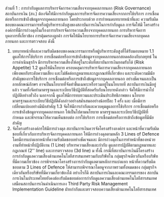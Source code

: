 ส่วนที่ 1 : การกำกับดูแลการบริหารจัดการความเสี่ยงจากบุคคลภายนอก (Risk Governance)
สถาบันการเงิน (สง.) ต้องจัดให้มีการกำกับดูแลการบริหารจัดการความเสี่ยงจากการใช้บริการ
การเชื่อมต่อหรือการเข้าถึงข้อมูลจากบุคคลภายนอก โดยประกอบด้วย การกำหนดบทบาทหน้าที่และ
ความรับผิดชอบของคณะกรรมการหรือผู้บริหารระดับสูงของสถาบันการเงินในการกำกับดูแล การจัดให้มี
โครงสร้างองค์กรที่มีการถ่วงดุลในเรื่องการบริหารจัดการความเสี่ยงจากบุคคลภายนอก การบริหารจัดการ
บุคลากรที่เกี่ยวข้อง การคุ้มครองลูกค้า การจัดให้มีนโยบายการบริหารจัดการความเสี่ยงจากบุคคลภายนอก
และการตรวจสอบ ดังนี้
1. บทบาทหน้าที่และความรับผิดชอบของคณะกรรมการหรือผู้บริหารระดับสูงที่ได้รับมอบหมาย
1.1 ดูแลให้การใช้บริการ การเชื่อมต่อหรือการเข้าถึงข้อมูลจากบุคคลภายนอกสอดคล้องกับกลยุทธ์
ในการดำเนินธุรกิจ มีการบริหารความเสี่ยงให้อยู่ในระดับที่สถาบันการเงินยอมรับได้ (Risk Appetite)
1.2 ดูแลให้มีนโยบาย ครอบคลุมการบริหารจัดการความเสี่ยงจากบุคคลภายนอก เพียงพอกับระดับความเสี่ยง
และไม่ขัดต่อกฎหมายและกฎเกณฑ์ที่เกี่ยวข้อง
และระดับความมีนัยสําคัญของการใช้บริการ การเชื่อมต่อหรือการเข้าถึงข้อมูลจากบุคคลภายนอก
อย่างชัดเจนและเป็นลายลักษณ์อักษร อาจเป็นนโยบายที่จัดทำขึ้นเฉพาะหรือรวมอยู่ในนโยบายที่
สถาบันการเงินมีอยู่แล้ว รวมทั้งจัดทำมาตรฐานและระเบียบวิธีปฏิบัติที่สอดรับกับนโยบายดังกล่าว
จัดให้มีการนำไปปฏิบัติอย่างทั่วถึง นอกจากนี้ ดูแลให้มีการทบทวนและประเมินประสิทธิภาพของ
นโยบาย มาตรฐานและระเบียบวิธีปฏิบัติดังกล่าวอย่างสม่ำเสมออย่างน้อยปีละ 1 ครั้ง และ
เมื่อมีการเปลี่ยนแปลงอย่างมีนัยสําคัญ
1.3 จัดให้มีการกำกับและควบคุมดูแลการใช้บริการ การเชื่อมต่อหรือการเข้าถึงข้อมูลจากบุคคลภายนอก
ให้เป็นไปตามนโยบาย มาตรฐานและระเบียบวิธีปฏิบัติที่กำหนด และพิจารณาให้ความเห็นชอบต่อ
การใช้บริการ การเชื่อมต่อหรือการเข้าถึงข้อมูลที่มีนัยสำคัญ
2. จัดโครงสร้างองค์กรให้มีการถ่วงดุล
สถาบันการเงินควรจัดโครงสร้างองค์กร และหน้าที่ความรับผิดชอบที่เกี่ยวกับการบริหารจัดการบุคคลภายนอก
ให้มีการถ่วงดุลตามหลัก 3 Lines of Defence โดยมีการแบ่งแยกหน้าที่ความรับผิดชอบอย่างชัดเจนและ
มีการถ่วงดุลในการทําหน้าที่ของหน่วยงานที่ทำหน้าที่ปฏิบัติงาน (1 Line) บริหารความเสี่ยงและกำกับ
ดูแลการปฏิบัติตามกฎหมายและกฎเกณฑ์ (2'' line) และการตรวจสอบ (3d line)
ม
ทั้งนี้ กรณีที่สถาบันการเงินมีโครงสร้างการกำกับดูแลความเสี่ยงด้านเทคโนโลยีสารสนเทศรวมกับบริษัทใน
กลุ่มธุรกิจเดียวกันหรือบริษัทที่มีความเกี่ยวข้อง การพิจารณาโครงสร้างการกำกับดูแลตามหลักการแบ่งแยก
หน้าที่ความรับผิดชอบตาม 3 Lines of Defence ให้สามารถพิจารณาโดยดูจากภาพรวมทั้งหมดของ
กลุ่มธุรกิจเดียวกันหรือบริษัทที่มีความเกี่ยวข้องได้ อย่างไรก็ดี สถาบันการเงินและคณะกรรมการของ
สถาบันการเงินในประเทศไทยยังคงต้องรับผิดชอบต่อการกำกับดูแลความเสี่ยงด้านเทคโนโลยีสารสนเทศ
เสมือนสถาบันการเงินดำเนินการเอง
Third Party Risk Management Implementation Guideline
ฝ่ายกำกับและตรวจสอบความเสี่ยงด้านเทคโนโลยีสารสนเทศ
